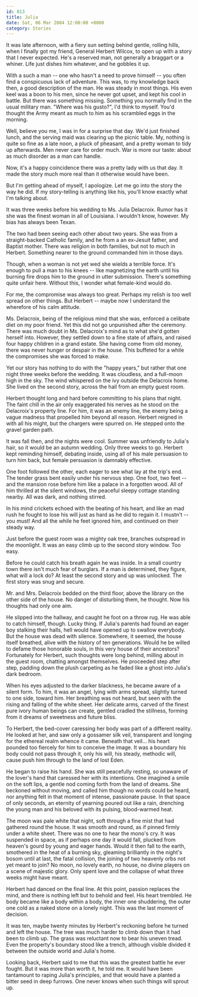 ```yaml
---
id: 813
title: Julia
date: Sat, 06 Mar 2004 12:00:00 +0000
category: Stories
---
```


It was late afternoon, with a fiery sun setting behind gentle, rolling
hills, when I finally got my friend, General Herbert Wilcox, to open up
with a story that I never expected.  He's a reserved man, not generally
a braggart or a whiner.  Life just dishes him whatever, and he gobbles
it up.

With a such a man -- one who hasn't a need to prove himself -- you often
find a conspicuous lack of adventure.  This was, to my knowledge back
then, a good description of the man.  He was steady in most things.  His
even keel was a boon to his men, since he never got upset, and kept his
cool in battle.  But there was something missing.  Something you
normally find in the usual military man.  "Where was his gusto?", I'd
think to myself.  You'd thought the Army meant as much to him as his
scrambled eggs in the morning.

Well, believe you me, I was in for a surprise that day.  We'd just
finished lunch, and the serving maid was clearing up the picnic table.
My, nothing is quite so fine as a late noon, a pluck of pheasant, and a
pretty woman to tidy up afterwards.  Men never care for order much.  War
is more our taste: about as much disorder as a man can handle.

Now, it's a happy coincidence there was a pretty lady with us that day.
It made the story much more real than it otherwise would have been.

But I'm getting ahead of myself, I apologize.  Let me go into the story
the way he did.  If my story-telling is anything like his, you'll know
exactly what I'm talking about.

It was three weeks before his wedding to Ms. Julia Delacroix.  Rumor has
it she was the finest woman in all of Louisiana.  I wouldn't know,
however.  My bias has always been Texan.

The two had been seeing each other about two years.  She was from a
straight-backed Catholic family, and he from a an ex-Jesuit father, and
Baptist mother.  There was religion in both families, but not to much in
Herbert.  Something nearer to the ground commanded him in those days.

Though, when a woman is not yet wed she wields a terrible force.  It's
enough to pull a man to his knees -- like magnetizing the earth until
his burning fire drops him to the ground in utter submission.  There's
something quite unfair here.  Without this, I wonder what female-kind
would do.

For me, the compromise was always too great.  Perhaps my relish is too
well spread on other things.  But Herbert -- maybe now I understand the
wherefore of his calm attitude.

Ms. Delacroix, being of the religious mind that she was, enforced a
celibate diet on my poor friend.  Yet this did not go unpunished after
the ceremony.  There was much doubt in Ms. Delacroix's mind as to what
she'd gotten herself into.  However, they settled down to a fine state
of affairs, and raised four happy children in a grand estate.  She
having come from old money, there was never hunger or despair in the
house.  This buffeted for a while the compromises she was forced to
make.

Yet our story has nothing to do with the "happy years," but rather that
one night three weeks before the wedding.  It was cloudless, and a
full-moon high in the sky.  The wind whispered on the ivy outside the
Delacroix home.  She lived on the second story, across the hall from an
empty guest room.

Herbert thought long and hard before committing to his plans that night.
The faint chill in the air only exaggerated his nerves as he stood on
the Delacroix's property line.  For him, it was an enemy line, the enemy
being a vague madness that propelled him beyond all reason.  Herbert
reigned in with all his might, but the chargers were spurred on.  He
stepped onto the gravel garden path.

It was fall then, and the nights were cool.  Summer was unfriendly to
Julia's hair, so it would be an autumn wedding.  Only three weeks to go.
Herbert kept reminding himself, debating inside, using all of his male
persuasion to turn him back, but female persuasion is damnably
effective.

One foot followed the other, each eager to see what lay at the trip's
end.  The tender grass bent easily under his nervous step.  One foot,
two feet -- and the mansion rose before him like a palace in a forgotten
wood.  All of him thrilled at the silent windows, the peaceful sleepy
cottage standing nearby.  All was dark, and nothing stirred.

In his mind crickets echoed with the beating of his heart, and like an
mad rush he fought to lose his will just as hard as he did to regain it.
I mustn't -- you must!  And all the while he feet ignored him, and
continued on their steady way.

Just before the guest room was a mighty oak tree, branches outspread in
the moonlight.  It was an easy climb up to the second story window.  Too
easy.

Before he could catch his breath again he was inside.  In a small
country town there isn't much fear of burglars.  If a man is determined,
they figure, what will a lock do?  At least the second story and up was
unlocked.  The first story was snug and secure.

Mr. and Mrs. Delacroix bedded on the third floor, above the library on
the other side of the house.  No danger of disturbing them, he thought.
Now his thoughts had only one aim.

He slipped into the hallway, and caught he foot on a throw rug.  He was
able to catch himself, though.  Lucky thing.  If Julia's parents had
found an eager boy stalking their halls, hell would have opened up to
swallow everybody.  But the house was dead with silence.  Somewhere, it
seemed, the house itself breathed, alive with the history of ten
generations.  Would he be willed to defame those honorable souls, in
this very house of their ancestors?  Fortunately for Herbert, such
thoughts were long behind, milling about in the guest room, chatting
amongst themselves.  He proceeded step after step, padding down the
plush carpeting as he faded like a ghost into Julia's dark bedroom.

When his eyes adjusted to the darker blackness, he became aware of a
silent form.  To him, it was an angel, lying with arms spread, slightly
turned to one side, toward him.  Her breathing was not heard, but seen
with the rising and falling of the white sheet.  Her delicate arms,
carved of the finest pure ivory human beings can create, gentled cradled
the stillness, forming from it dreams of sweetness and future bliss.

To Herbert, the bed-cover caressing her body was part of a different
reality.  He looked at her, and saw only a gossamer silk veil,
transparent and longing for the ethereal realm whence it came.  Beneath
that veil... his heart pounded too fiercely for him to conceive the
image.  It was a boundary his body could not pass through it, only his
will, his steady, methodic will, cause push him through to the land of
lost Eden.

He began to raise his hand.  She was still peacefully resting, so
unaware of the lover's hand that caressed her with its intentions.  One
imagined a smile on the soft lips, a gentle nod coming forth from the
land of dreams.  She beckoned without moving, and called him though no
words could be heard, nor anything felt in that moment of intense,
passionate pause.  In that space of only seconds, an eternity of
yearning poured out like a rain, drenching the young man and his beloved
with its pulsing, blood-warmed heat.

The moon was pale white that night, soft through a fine mist that had
gathered round the house.  It was smooth and round, as if pinned firmly
under a white sheet.  There was no one to hear the mono's cry.  It was
suspended in space, as if perhaps one day it would fall, plucked from
heaven's gourd by young and eager hands.  Would it then fall to the
earth, smothered in the heat of a burning sky, gleaming brilliantly in
the night's bosom until at last, the fatal collision, the joining of two
heavenly orbs not yet meant to join?  No moon, no lovely earth, no
house, no divine players on a scene of majestic glory.  Only spent love
and the collapse of what three weeks might have meant.

Herbert had danced on the final line.  At this point, passion replaces
the mind, and there is nothing left but to behold and feel.  His heart
trembled.  He body became like a body within a body, the inner one
shuddering, the outer one cold as a naked stone on a lonely night.  This
was the last moment of decision.

It was ten, maybe twenty minutes by Herbert's reckoning before he turned
and left the house.  The tree was much harder to climb down than it had
been to climb up.  The grass was reluctant now to bear his uneven tread.
Even the property's boundary stood like a trench, although visible
divided it between the outside world and Julia's home.

Looking back, Herbert said to me that this was the greatest battle he
ever fought.  But it was more than worth it, he told me.  It would have
been tantamount to raping Julia's principles, and that would have a
planted a bitter seed in deep furrows.  One never knows when such things
will sprout up.


